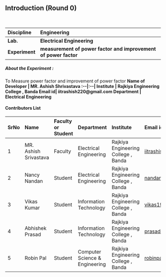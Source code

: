 ## Introduction (Round 0)

<br>

<b>Discipline | <b>Engineering
:--|:--|
<b> Lab. | <b>Electrical Engineering
<b> Experiment|     <b> measurement of power factor and improvement of power factor



<h5> About the Experiment : </h5>
To Measure power factor and improvement of power factor
<b>Name of Developer | <b> MR. Ashish Shrivastava
:--|:--|
<b> Institute | <b> Rajkiya Engineering College , Banda
<b> Email id|     <b> iitrashish220@gmail.com
<b> Department | Electrical Engineering

#### Contributors List

SrNo | Name | Faculty or Student | Department| Institute | Email id
:--|:--|:--|:--|:--|:--|
1 |  MR. Ashish Srivastava | Faculty |Electrical Engineering |  Rajkiya Engineering College , Banda |iitrashish220@gmail.com
2 | Nancy Nandan| Student | Electrical Engineering |  Rajkiya Engineering College , Banda| nandannancy102@gmail.com
3 | Vikas Kumar | Student | Information Technology |  Rajkiya Engineering College , Banda | vikas19347@gmail.com
4 | Abhishek Prasad | Student | Information Technology| Rajkiya Engineering College , Banda | prasadabhi131@gmail.com
5 | Robin Pal | Student |  Computer Science & Engineering | Rajkiya Engineering College , Banda| robinpaul9598@gmail.com


<br>


